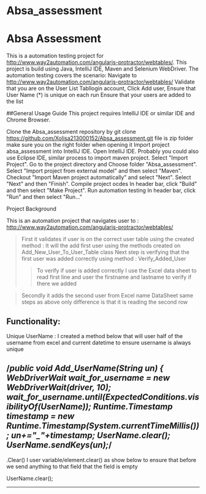 # Absa_assessment
# Absa Assessment
This is a automation testing project for http://www.way2automation.com/angularjs-protractor/webtables/. This project is build using Java, IntelliJ IDE, Maven and Selenium WebDriver. The automation testing covers the scenario:
Navigate to http://www.way2automation.com/angularjs-protractor/webtables/
Validate that you are on the User List Tabllogin account,
Click Add user, Ensure that User Name (*) is unique on each run
Ensure that your users are added to the list

##General Usage Guide
This project requires IntelliJ IDE or similar IDE and Chrome Browser.

Clone the Absa_assessment repository by
    git clone https://github.com/Xolisa213000152/Absa_assessment.git
	file is zip folder make sure you on the right folder when opening it
Import project absa_assessment into IntelliJ IDE.
Open IntelliJ IDE. Probably you could also use Eclipse IDE, similar process to import maven project.
Select "Import Project".
Go to the project directory and Choose folder "Absa_assessment".
Select "Import project from external model" and then select "Maven".
Checkout "Import Maven project automatically" and select "Next".
Select "Next" and then "Finish".
Compile project ocdes
In header bar, click "Build" and then select "Make Project".
Run automation testing
In header bar, click "Run" and then select "Run..."

Project Background

This is an automation project that navigates user to : http://www.way2automation.com/angularjs-protractor/webtables/ 
 > First it validates if user is on the correct user table using the created method : 
 > It will the add first user using the methods created on Add_New_User_To_User_Table class
 > Next step is verifying that the first user was added correctly using method : Verify_Added_User
  >>To verify if user is added correctly I use the Excel data sheet to read first line and user the firstname and lastname to verify if there we added
  
 >Secondly it adds the second user from Excel name DataSheet same steps as above only difference is that it is reading the second row
 

Functionality:
------------------------------------------------------
Unique UserName : I created a method below that will user half of the username from excel and current datetime to ensure username is always unique

  /*public void Add_UserName(String un) {
        WebDriverWait wait_for_username = new WebDriverWait(driver, 10);
        wait_for_username.until(ExpectedConditions.visibilityOf(UserName));
        Runtime.Timestamp timestamp = new Runtime.Timestamp(System.currentTimeMillis());
        un+="_"+timestamp;
        UserName.clear();
        UserName.sendKeys(un);*/
-----------------------------------------------------
.Clear()
I user variable/element.clear() as show below to ensure that before we send anything to that field that the field is empty

 UserName.clear();
 
-----------------------------------------------------

